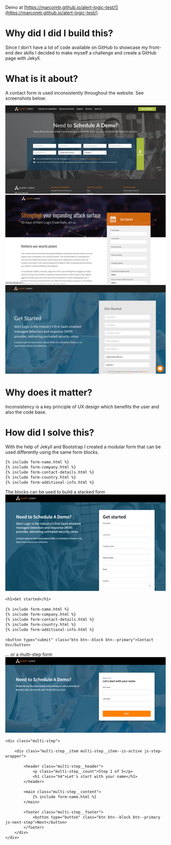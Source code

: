 Demo at [https://marcomtr.github.io/alert-logic-test/!](https://marcomtr.github.io/alert-logic-test/) 

# Why did I did I build this?

Since I don't have a lot of code available on GitHub to showcase my front-end dev skills I decided to make myself a challenge and create a GitHub page with Jekyll.


# What is it about?

A contact form is used inconsistently throughout the website. See screenshots below:

![picture](assets/img/screenshot-home.png)
![picture](assets/img/screenshot-landing-1.png)
![picture](assets/img/Screenshot-landing-2.png)

# Why does it matter?

Inconsistency is a key principle of UX design which benefits the user and also the code base. 

# How did I solve this?

With the help of Jekyll and Bootstrap I created a modular form that can be used differently using the same form blocks.

    {% include form-name.html %}
    {% include form-company.html %}
    {% include form-contact-details.html %}
    {% include form-country.html %}
    {% include form-additional-info.html %}


The blocks can be used to build a stacked form 
![picture](assets/img/screenshot-long-form.png)

    <h1>Get started</h1>

    {% include form-name.html %}
    {% include form-company.html %}
    {% include form-contact-details.html %}
    {% include form-country.html %}
    {% include form-additional-info.html %}

    <button type="submit" class="btn btn--block btn--primary">Contact Us</button>


... or a multi-step form
![picture](assets/img/screenshot-multi-step-form.png)


    <div class="multi-step">

        <div class="multi-step__item multi-step__item--is-active js-step-wrapper">
		
            <header class="multi-step__header">
                <p class="multi-step__count">Step 1 of 5</p>
                <h1 class="h4">Let's start with your name</h1>
            </header>

            <main class="multi-step__content">
                {% include form-name.html %}
            </main>
		
            <footer class="multi-step__footer">
                <button type="button" class="btn btn--block btn--primary js-next-step">Next</button>
            </footer>
        </div>
    </div>
    